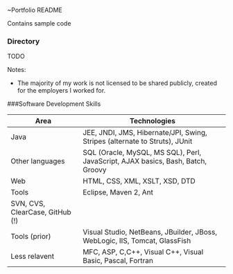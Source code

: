 ~Portfolio README

Contains sample code 

### Directory

TODO

Notes:
- The majority of my work is not licensed to be shared publicly, created for the employers I worked for.


###Software Development Skills

Area | Technologies
----|-------------------------------
Java | JEE, JNDI, JMS, Hibernate/JPI, Swing, Stripes (alternate to Struts), JUnit
Other languages | SQL (Oracle, MySQL, MS SQL), Perl, JavaScript, AJAX basics, Bash, Batch, Groovy 
Web | HTML, CSS, XML, XSLT, XSD, DTD
Tools| Eclipse, Maven 2, Ant
 | SVN, CVS, ClearCase, GitHub (!)
Tools (prior) | Visual Studio, NetBeans, JBuilder, JBoss, WebLogic, IIS, Tomcat, GlassFish
Less relavent | MFC, ASP, C,C++, Visual C++, Visual Basic, Pascal, Fortran



